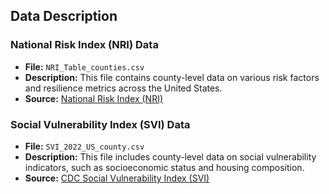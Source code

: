 ## Data Description

### National Risk Index (NRI) Data
- **File:** `NRI_Table_counties.csv`
- **Description:** This file contains county-level data on various risk factors and resilience metrics across the United States.
- **Source:** [National Risk Index (NRI)](https://hazards.fema.gov/nri/)

### Social Vulnerability Index (SVI) Data
- **File:** `SVI_2022_US_county.csv`
- **Description:** This file includes county-level data on social vulnerability indicators, such as socioeconomic status and housing composition.
- **Source:** [CDC Social Vulnerability Index (SVI)](https://www.atsdr.cdc.gov/placeandhealth/svi/index.html)


